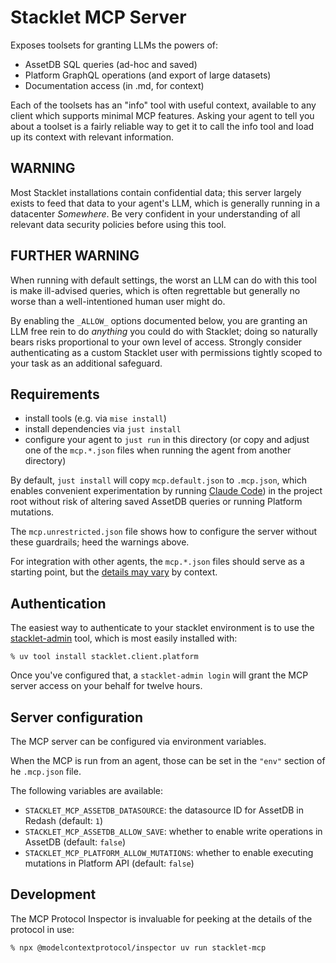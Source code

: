 # Stacklet MCP Server

Exposes toolsets for granting LLMs the powers of:

* AssetDB SQL queries (ad-hoc and saved)
* Platform GraphQL operations (and export of large datasets)
* Documentation access (in .md, for context)

Each of the toolsets has an "info" tool with useful context, available to any client which supports minimal MCP features. Asking your agent to tell you about a toolset is a fairly reliable way to get it to call the info tool and load up its context with relevant information.

## WARNING

Most Stacklet installations contain confidential data; this server largely exists to feed that data to your agent's LLM, which is generally running in a datacenter _Somewhere_. Be very confident in your understanding of all relevant data security policies before using this tool.

## FURTHER WARNING

When running with default settings, the worst an LLM can do with this tool is make ill-advised queries, which is often regrettable but generally no worse than a well-intentioned human user might do.

By enabling the `_ALLOW_` options documented below, you are granting an LLM free rein to do _anything_ you could do with Stacklet; doing so naturally bears risks proportional to your own level of access. Strongly consider authenticating as a custom Stacklet user with permissions tightly scoped to your task as an additional safeguard.

## Requirements

* install tools (e.g. via `mise install`)
* install dependencies via `just install`
* configure your agent to `just run` in this directory (or copy and adjust one of the `mcp.*.json` files when running the agent from another directory)

By default, `just install` will copy `mcp.default.json` to `.mcp.json`, which enables convenient experimentation by running [Claude Code](https://claude.com/product/claude-code)) in the project root without risk of altering saved AssetDB queries or running Platform mutations.

The `mcp.unrestricted.json` file shows how to configure the server without these guardrails; heed the warnings above.

For integration with other agents, the `mcp.*.json` files should serve as a starting point, but the [details may vary](https://gofastmcp.com/integrations/mcp-json-configuration#mcp-json-configuration-standard) by context.

## Authentication

The easiest way to authenticate to your stacklet environment is to use the [stacklet-admin](https://pypi.org/project/stacklet.client.platform/) tool, which is most easily installed with:

```
% uv tool install stacklet.client.platform
```

Once you've configured that, a `stacklet-admin login` will grant the MCP server access on your behalf for twelve hours.

## Server configuration

The MCP server can be configured via environment variables.

When the MCP is run from an agent, those can be set in the `"env"` section of
he `.mcp.json` file.

The following variables are available:

- `STACKLET_MCP_ASSETDB_DATASOURCE`: the datasource ID for AssetDB in Redash (default: `1`)
- `STACKLET_MCP_ASSETDB_ALLOW_SAVE`: whether to enable write operations in AssetDB (default: `false`)
- `STACKLET_MCP_PLATFORM_ALLOW_MUTATIONS`: whether to enable executing mutations in Platform API (default: `false`)

## Development

The MCP Protocol Inspector is invaluable for peeking at the details of the protocol in use:

```
% npx @modelcontextprotocol/inspector uv run stacklet-mcp
```
